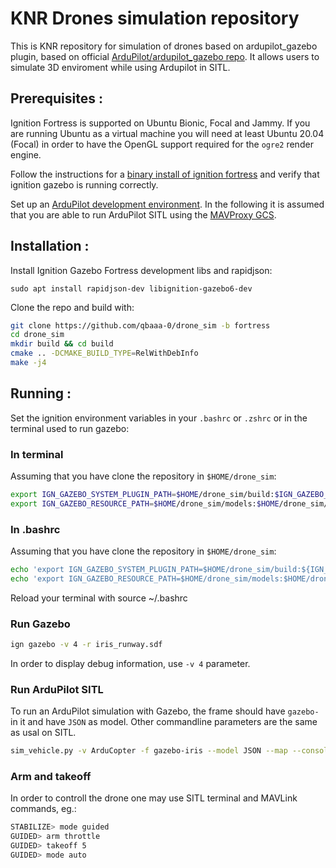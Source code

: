# KNR Drones simulation repository
This is KNR repository for simulation of drones based on ardupilot_gazebo plugin, based on official [ArduPilot/ardupilot_gazebo repo](https://github.com/ArduPilot/ardupilot_gazebo).
It allows users to simulate 3D enviroment while using Ardupilot in SITL.

## Prerequisites :
Ignition Fortress is supported on Ubuntu Bionic, Focal and Jammy. If you are running Ubuntu as a virtual machine you will need at least Ubuntu 20.04 (Focal) in order to have the OpenGL support required for the `ogre2` render engine.

Follow the instructions for a [binary install of ignition fortress](https://ignitionrobotics.org/docs/fortress/install) and verify that ignition gazebo is running correctly.

Set up an [ArduPilot development environment](https://ardupilot.org/dev/index.html). In the following it is assumed that you are able to
run ArduPilot SITL using the [MAVProxy GCS](https://ardupilot.org/mavproxy/index.html).

## Installation :

Install Ignition Gazebo Fortress development libs and rapidjson:
````
sudo apt install rapidjson-dev libignition-gazebo6-dev
````

Clone the repo and build with:
````bash
git clone https://github.com/qbaaa-0/drone_sim -b fortress
cd drone_sim
mkdir build && cd build
cmake .. -DCMAKE_BUILD_TYPE=RelWithDebInfo
make -j4
````

## Running :

Set the ignition environment variables in your `.bashrc` or `.zshrc` or in  the terminal used to run gazebo:

### In terminal
Assuming that you have clone the repository in `$HOME/drone_sim`:
```bash
export IGN_GAZEBO_SYSTEM_PLUGIN_PATH=$HOME/drone_sim/build:$IGN_GAZEBO_SYSTEM_PLUGIN_PATH
export IGN_GAZEBO_RESOURCE_PATH=$HOME/drone_sim/models:$HOME/drone_sim/worlds:$IGN_GAZEBO_RESOURCE_PATH

```

### In .bashrc
Assuming that you have clone the repository in `$HOME/drone_sim`:
```bash
echo 'export IGN_GAZEBO_SYSTEM_PLUGIN_PATH=$HOME/drone_sim/build:${IGN_GAZEBO_SYSTEM_PLUGIN_PATH}' >> ~/.bashrc
echo 'export IGN_GAZEBO_RESOURCE_PATH=$HOME/drone_sim/models:$HOME/drone_sim/worlds:${IGN_GAZEBO_RESOURCE_PATH}' >> ~/.bashrc
```

Reload your terminal with source ~/.bashrc

### Run Gazebo

```bash
ign gazebo -v 4 -r iris_runway.sdf
```

In order to display debug information, use `-v 4` parameter. 

### Run ArduPilot SITL
To run an ArduPilot simulation with Gazebo, the frame should have `gazebo-` in it and have `JSON` as model. Other commandline parameters are the same as usal on SITL.
```bash
sim_vehicle.py -v ArduCopter -f gazebo-iris --model JSON --map --console
```

### Arm and takeoff
In order to controll the drone one may use SITL terminal and MAVLink commands, eg.:

```bash
STABILIZE> mode guided
GUIDED> arm throttle
GUIDED> takeoff 5
GUIDED> mode auto
```